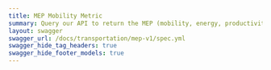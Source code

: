```yaml
---
title: MEP Mobility Metric
summary: Query our API to return the MEP (mobility, energy, productivity) mobility metric for a given location in Dallas or Denver.
layout: swagger
swagger_url: /docs/transportation/mep-v1/spec.yml
swagger_hide_tag_headers: true
swagger_hide_footer_models: true
---
```

